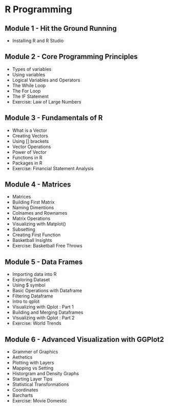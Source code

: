 # R Programming

## Module 1 - Hit the Ground Running
- Installing R and R Studio
## Module 2 - Core Programming Principles
- Types of variables
- Using variables
- Logical Variables and Operators
- The While Loop
- The For Loop
- The IF Statement
- Exercise: Law of Large Numbers
## Module 3 - Fundamentals of R
- What is a Vector
- Creating Vectors
- Using [] brackets
- Vector Operations
- Power of Vector
- Functions in R
- Packages in R
- Exercise: Financial Statement Analysis
## Module 4 - Matrices
- Matrices
- Building First Matrix
- Naming Dimentions
- Colnames and Rownames
- Matrix Operations
- Visualizing with Matplot()
- Subsetting
- Creating First Function
- Basketball Insights
- Exercise: Basketball Free Throws
## Module 5 - Data Frames
- Importing data into R
- Exploring Dataset
- Using $ symbol
- Basic Operations with Dataframe
- Filtering Dataframe
- Intro to qplot
- Visualizing with Qplot : Part 1
- Building and Merging Dataframes
- Visualizing with Qplot : Part 2
- Exercise: World Trends
## Module 6 - Advanced Visualization with GGPlot2
- Grammer of Graphics
- Aethetics
- Plotting with Layers
- Mapping vs Setting
- Historgram and Density Graphs
- Starting Layer Tips
- Statistical Transformations
- Coordinates
- Barcharts
- Exercise: Movie Domestic
